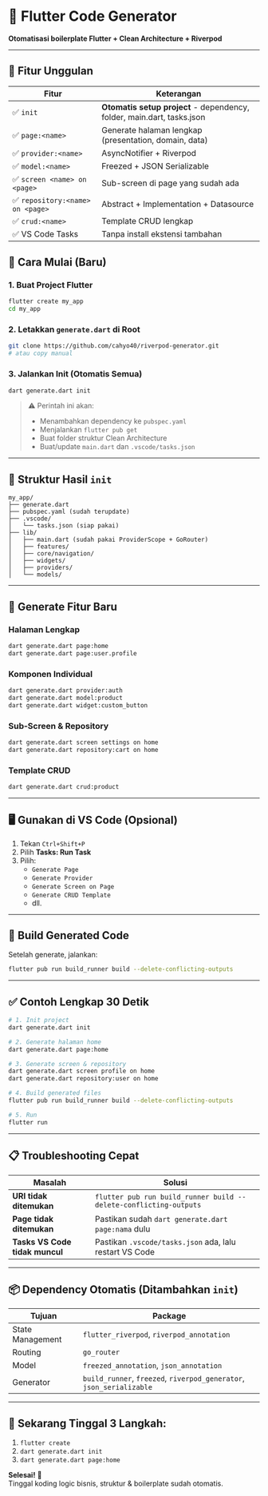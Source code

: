 
# 🚀 Flutter Code Generator  
**Otomatisasi boilerplate Flutter + Clean Architecture + Riverpod**

---

## 📌 Fitur Unggulan
| Fitur | Keterangan |
|-------|------------|
| ✅ `init` | **Otomatis setup project** - dependency, folder, main.dart, tasks.json |
| ✅ `page:<name>` | Generate halaman lengkap (presentation, domain, data) |
| ✅ `provider:<name>` | AsyncNotifier + Riverpod |
| ✅ `model:<name>` | Freezed + JSON Serializable |
| ✅ `screen <name> on <page>` | Sub-screen di page yang sudah ada |
| ✅ `repository:<name> on <page>` | Abstract + Implementation + Datasource |
| ✅ `crud:<name>` | Template CRUD lengkap |
| ✅ VS Code Tasks | Tanpa install ekstensi tambahan |



## 🎯 Cara Mulai (Baru)

### 1. Buat Project Flutter
```bash
flutter create my_app
cd my_app
```

### 2. Letakkan `generate.dart` di Root
```bash
git clone https://github.com/cahyo40/riverpod-generator.git
# atau copy manual
```

### 3. Jalankan Init (Otomatis Semua)
```bash
dart generate.dart init
```

> ⚠️ Perintah ini akan:
> - Menambahkan dependency ke `pubspec.yaml`
> - Menjalankan `flutter pub get`
> - Buat folder struktur Clean Architecture
> - Buat/update `main.dart` dan `.vscode/tasks.json`

---

## 📂 Struktur Hasil `init`
```
my_app/
├── generate.dart
├── pubspec.yaml (sudah terupdate)
├── .vscode/
│   └── tasks.json (siap pakai)
├── lib/
│   ├── main.dart (sudah pakai ProviderScope + GoRouter)
│   ├── features/
│   ├── core/navigation/
│   ├── widgets/
│   ├── providers/
│   └── models/
```

---

## 🚀 Generate Fitur Baru

### Halaman Lengkap
```bash
dart generate.dart page:home
dart generate.dart page:user.profile
```

### Komponen Individual
```bash
dart generate.dart provider:auth
dart generate.dart model:product
dart generate.dart widget:custom_button
```

### Sub-Screen & Repository
```bash
dart generate.dart screen settings on home
dart generate.dart repository:cart on home
```

### Template CRUD
```bash
dart generate.dart crud:product
```

---

## 🖥️ Gunakan di VS Code (Opsional)

1. Tekan `Ctrl+Shift+P`
2. Pilih **Tasks: Run Task**
3. Pilih:
   - `Generate Page`
   - `Generate Provider`
   - `Generate Screen on Page`
   - `Generate CRUD Template`
   - dll.

---

## 🔧 Build Generated Code

Setelah generate, jalankan:
```bash
flutter pub run build_runner build --delete-conflicting-outputs
```

---

## ✅ Contoh Lengkap 30 Detik

```bash
# 1. Init project
dart generate.dart init

# 2. Generate halaman home
dart generate.dart page:home

# 3. Generate screen & repository
dart generate.dart screen profile on home
dart generate.dart repository:user on home

# 4. Build generated files
flutter pub run build_runner build --delete-conflicting-outputs

# 5. Run
flutter run
```

---

## 📋 Troubleshooting Cepat

| Masalah | Solusi |
|---------|--------|
| **URI tidak ditemukan** | `flutter pub run build_runner build --delete-conflicting-outputs` |
| **Page tidak ditemukan** | Pastikan sudah `dart generate.dart page:nama` dulu |
| **Tasks VS Code tidak muncul** | Pastikan `.vscode/tasks.json` ada, lalu restart VS Code |

---

## 📦 Dependency Otomatis (Ditambahkan `init`)

| Tujuan | Package |
|--------|---------|
| State Management | `flutter_riverpod`, `riverpod_annotation` |
| Routing | `go_router` |
| Model | `freezed_annotation`, `json_annotation` |
| Generator | `build_runner`, `freezed`, `riverpod_generator`, `json_serializable` |

---

## 🎉 Sekarang Tinggal 3 Langkah:
1. `flutter create`
2. `dart generate.dart init`
3. `dart generate.dart page:home`

**Selesai!** 🎉  
Tinggal koding logic bisnis, struktur & boilerplate sudah otomatis.

```
